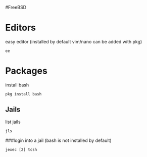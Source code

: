 #FreeBSD


# Editors

easy editor (installed by default vim/nano can be added with pkg)
```
ee
```

# Packages

install bash
```
pkg install bash
```

## Jails

list jails

```
jls
```

###login into a jail (bash is not installed by default)

```
jexec [2] tcsh
```

